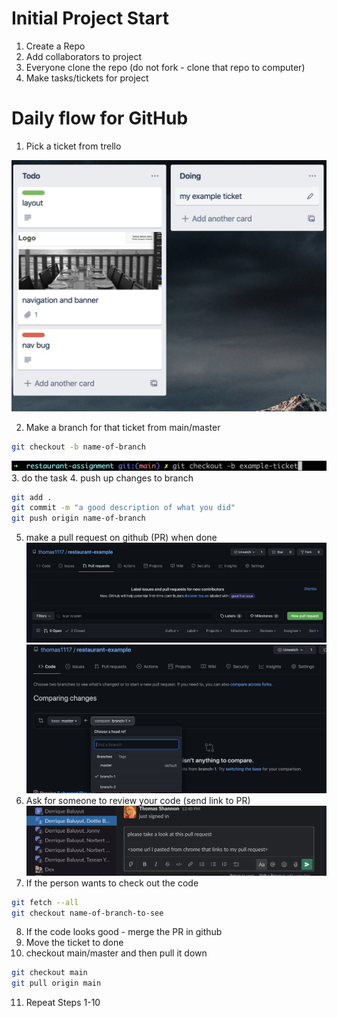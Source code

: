 # Initial Project Start

1. Create a Repo
2. Add collaborators to project
3. Everyone clone the repo (do not fork - clone that repo to computer)
4. Make tasks/tickets for project

# Daily flow for GitHub

1. Pick a ticket from trello

![fork](1-example-ticket.png)

2. Make a branch for that ticket from main/master
```bash
git checkout -b name-of-branch
```
![fork](2-branch.png)
3. do the task
4. push up changes to branch
```bash
git add .
git commit -m "a good description of what you did"
git push origin name-of-branch
```
5. make a pull request on github (PR) when done
![fork](3-create-pull.png)
![fork](4-create-pull-2.png)
6. Ask for someone to review your code (send link to PR)
![fork](5-message.png)
7. If the person wants to check out the code
```bash
git fetch --all
git checkout name-of-branch-to-see
```
8. If the code looks good - merge the PR in github
9. Move the ticket to done
10. checkout main/master and then pull it down
```bash
git checkout main
git pull origin main
```
11. Repeat Steps 1-10
